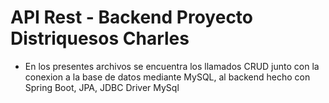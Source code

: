 # API Rest - Backend Proyecto Distriquesos Charles

* En los presentes archivos se encuentra los llamados CRUD junto con la conexion a la base de datos mediante MySQL, al backend hecho con Spring Boot, JPA, JDBC Driver MySql
